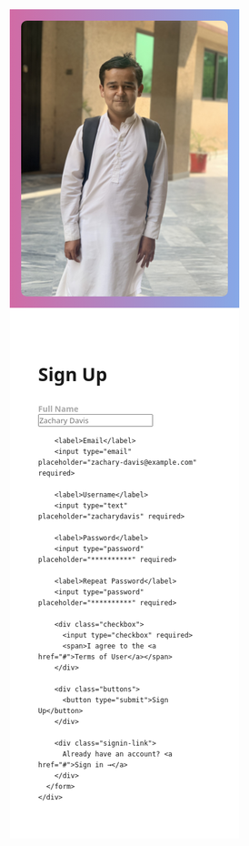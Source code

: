 
<html lang="en">
<head>
  <meta charset="UTF-8">
  <meta name="viewport" content="width=device-width, initial-scale=1.0">
  <title>Sign Up</title>
  <style>
    * {
      box-sizing: border-box;
      margin: 0;
      padding: 0;
      font-family: 'Segoe UI', sans-serif;
    }

    body {
      display: flex;
      flex-direction: row;
      min-height: 100vh;
    }

    .left {
      flex: 1;
      background: linear-gradient(to right, #d16ba5, #86a8e7);
      display: flex;
      justify-content: center;
      align-items: center;
      padding: 20px;
    }

    .left img {
      max-width: 100%;
      height: auto;
      border-radius: 10px;
    }

    .right {
      flex: 1;
      padding: 50px;
      background: #fff;
      display: flex;
      flex-direction: column;
      justify-content: center;
    }

    .form-container {
      max-width: 400px;
      margin: auto;
    }

    h2 {
      font-size: 32px;
      margin-bottom: 30px;
    }

    label {
      color: darkgrey;
      font-weight: bold;
      margin-top: 15px;
      display: block;
    }

    input[type="text"],
    input[type="email"],
    input[type="password"] {
      border-top: 0px;
        border-left: 0px;
          border-right: 0px;
            border-bottom: 1px solid grey;
      width: 100%;
      padding: 5px;
      height: 25px;
      background: transparent;
    }
    input:hover {
      color: lightgray;
      }
      input:focus {
        border-bottom: 2px solid;
      outline: none;
    }

    .checkbox {
      margin-top: 20px;
      display: flex;
      align-items: center;
      font-size: 14px;
    }

    .checkbox input {
      margin-right: 10px;
    }

    .buttons {
      margin-top: 20px;
    }

    .buttons button {
      background: linear-gradient(to right, #d16ba5, #86a8e7);
      color: white;
      border: none;
      padding: 12px 20px;
      border-radius: 25px;
      cursor: pointer;
      font-size: 16px;
      width: 100%;
    }

    .signin-link {
      margin-top: 15px;
      text-align: center;
      font-size: 14px;
    }

    .signin-link a {
      color: #666;
      text-decoration: none;
    }

    @media (max-width: 768px) {
      body {
        flex-direction: column;
      }

      .left,
      .right {
        flex: none;
        width: 100%;
        padding: 20px;
      }

      .left {
        order: 2;
      }

      .right {
        order: 1;
      }
    }
  </style>
</head>
<body>
  <div class="left">
    <img src="IMG_8372.jpeg" alt="User">
  </div>
  <div class="right">
    <div class="form-container">
      <h2>Sign Up</h2>
      <form>
        <label>Full Name</label>
        <input type="text" placeholder="Zachary Davis" required>

        <label>Email</label>
        <input type="email" placeholder="zachary-davis@example.com" required>

        <label>Username</label>
        <input type="text" placeholder="zacharydavis" required>

        <label>Password</label>
        <input type="password" placeholder="**********" required>

        <label>Repeat Password</label>
        <input type="password" placeholder="**********" required>

        <div class="checkbox">
          <input type="checkbox" required>
          <span>I agree to the <a href="#">Terms of User</a></span>
        </div>

        <div class="buttons">
          <button type="submit">Sign Up</button>
        </div>

        <div class="signin-link">
          Already have an account? <a href="#">Sign in →</a>
        </div>
      </form>
    </div>
  </div>
</body>
</html>